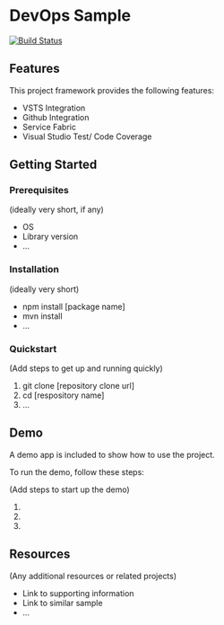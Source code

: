 # DevOps Sample

[![Build Status](https://oguzp-msft.visualstudio.com/_apis/public/build/definitions/24d566dd-c3f2-4169-81d5-fba94d4af622/29/badge)](https://oguzp-msft.visualstudio.com/_apis/public/build/definitions/24d566dd-c3f2-4169-81d5-fba94d4af622/29/badge)

## Features

This project framework provides the following features:

* VSTS Integration
* Github Integration
* Service Fabric
* Visual Studio Test/ Code Coverage

## Getting Started

### Prerequisites

(ideally very short, if any)

- OS
- Library version
- ...

### Installation

(ideally very short)

- npm install [package name]
- mvn install
- ...

### Quickstart
(Add steps to get up and running quickly)

1. git clone [repository clone url]
2. cd [respository name]
3. ...


## Demo

A demo app is included to show how to use the project.

To run the demo, follow these steps:

(Add steps to start up the demo)

1.
2.
3.

## Resources

(Any additional resources or related projects)

- Link to supporting information
- Link to similar sample
- ...
